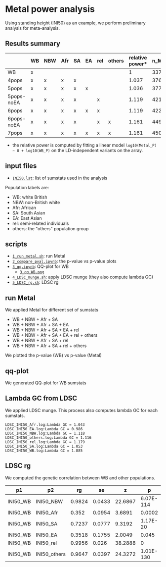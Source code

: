# Metal power analysis

Using standing height (INI50) as an example, we perform preliminary analysis for meta-analysis.

## Results summary

|            | WB | NBW | Afr | SA | EA | rel | others | relative power* | n_Metal |
|------------|----|-----|-----|----|----|-----|--------|-----------------|---------|
| WB         | x  |     |     |    |    |     |        | 1               | 337138  |
| 4pops      | x  | x   | x   | x  |    |     |        | 1.037           | 376425  |
| 5pops      | x  | x   | x   | x  | x  |     |        | 1.036           | 377579  |
| 5pops-noEA | x  | x   | x   | x  |    | x   |        | 1.119           | 421057  |
| 6pops      | x  | x   | x   | x  | x  | x   |        | 1.119           | 422211  |
| 6pops-noEA | x  | x   | x   | x  |    | x   | x      | 1.161           | 449608  |
| 7pops      | x  | x   | x   | x  | x  | x   | x      | 1.161           | 450762  |

- the relative power is computed by fitting a linear model `log10(Metal_P) ~ 0 + log10(WB_P)` on the LD-independent variants on the array.

## input files

- [`INI50.lst`](INI50.lst): list of sumstats used in the analysis

Population labels are:

- WB: white British
- NBW: non-British white
- Afr: African
- SA: South Asian
- EA: East Asian
- rel: semi-related individuals
- others: the "others" population group

## scripts

- [`1_run_metal.sh`](1_run_metal.sh): run Metal
- [`2_compare_pval.ipynb`](2_compare_pval.ipynb): the p-value vs p-value plots
- [`3_qq.ipynb`](3_qq.ipynb): QQ-plot for WB
  - [`3_qq_WB.png`](3_qq_WB.png)
- [`4_LDSC_munge.sh`](4_LDSC_munge.sh): apply LDSC munge (they also compute lambda GC)
- [`5_LDSC_rg.sh`](5_LDSC_rg.sh): LDSC rg

## run Metal

We applied Metal for different set of sumstats

- WB + NBW + Afr + SA
- WB + NBW + Afr + SA + EA
- WB + NBW + Afr + SA + EA + rel
- WB + NBW + Afr + SA + EA + rel + others
- WB + NBW + Afr + SA + rel
- WB + NBW + Afr + SA + rel + others

We plotted the p-value (WB) vs p-value (Metal)

## qq-plot

We generated QQ-plot for WB sumstats

## Lambda GC from LDSC

We applied LDSC munge. This process also computes lambda GC for each sumstats.

```{bash}
LDSC_INI50_Afr.log:Lambda GC = 1.043
LDSC_INI50_EA.log:Lambda GC = 0.986
LDSC_INI50_NBW.log:Lambda GC = 1.118
LDSC_INI50_others.log:Lambda GC = 1.116
LDSC_INI50_rel.log:Lambda GC = 1.179
LDSC_INI50_SA.log:Lambda GC = 1.053
LDSC_INI50_WB.log:Lambda GC = 1.885
```

## LDSC rg

We computed the genetic correlation between WB and other populations.

| p1       | p2           | rg     | se     | z       | p         | h2_obs | h2_obs_se | h2_int | h2_int_se | gcov_int | gcov_int_se |
|----------|--------------|--------|--------|---------|-----------|--------|-----------|--------|-----------|----------|-------------|
| INI50_WB | INI50_NBW    | 0.9824 | 0.0433 | 22.6867 | 6.07E-114 | 0.4647 | 0.0453    | 1.0154 | 0.0076    | 0.039    | 0.0086      |
| INI50_WB | INI50_Afr    | 0.352  | 0.0954 | 3.6891  | 0.0002    | 0.1941 | 0.0861    | 1.0284 | 0.0066    | 0.0102   | 0.0071      |
| INI50_WB | INI50_SA     | 0.7237 | 0.0777 | 9.3192  | 1.17E-20  | 0.3825 | 0.0768    | 1.0164 | 0.0053    | -0.01    | 0.0064      |
| INI50_WB | INI50_EA     | 0.3518 | 0.1755 | 2.0049  | 0.045     | 0.4907 | 0.4564    | 0.9891 | 0.0065    | 0.0077   | 0.007       |
| INI50_WB | INI50_rel    | 0.9956 | 0.026  | 38.2888 | 0         | 0.4546 | 0.0333    | 1.0252 | 0.0082    | 0.0722   | 0.0096      |
| INI50_WB | INI50_others | 0.9647 | 0.0397 | 24.3272 | 1.01E-130 | 0.4016 | 0.0339    | 1.0152 | 0.0068    | 0.0255   | 0.0084      |
